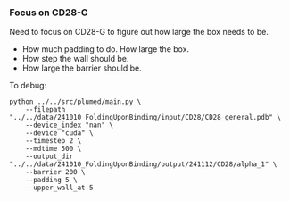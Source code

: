 ### Focus on CD28-G

Need to focus on CD28-G to figure out how large the box needs to be.
- How much padding to do. How large the box.
- How step the wall should be.
- How large the barrier should be.


To debug:
```
python ../../src/plumed/main.py \
    --filepath "../../data/241010_FoldingUponBinding/input/CD28/CD28_general.pdb" \
    --device_index "nan" \
    --device "cuda" \
    --timestep 2 \
    --mdtime 500 \
    --output_dir "../../data/241010_FoldingUponBinding/output/241112/CD28/alpha_1" \
    --barrier 200 \
    --padding 5 \
    --upper_wall_at 5
```